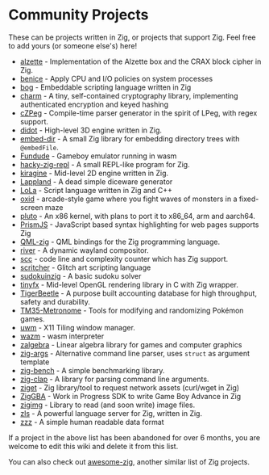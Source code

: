 # Community Projects

These can be projects written in Zig, or projects that support Zig. Feel free to add yours (or someone else's) here!

* [alzette](https://github.com/jedisct1/zig-alzette) - Implementation of the Alzette box and the CRAX block cipher in Zig.
* [benice](https://git.sr.ht/~danyspin97/benice) - Apply CPU and I/O policies on system processes
* [bog](https://github.com/Vexu/bog) - Embeddable scripting language written in Zig
* [charm](https://github.com/jedisct1/zig-charm) - A tiny, self-contained cryptography library, implementing authenticated encryption and keyed hashing
* [cZPeg](https://github.com/spadix0/cZPeg) - Compile-time parser generator in the spirit of LPeg, with regex support.
* [didot](https://github.com/zenith391/didot) - High-level 3D engine written in Zig.
* [embed-dir](https://hg.sr.ht/~dermetfan/embed-dir) - A small Zig library for embedding directory trees with `@embedFile`.
* [Fundude](https://github.com/fengb/fundude) - Gameboy emulator running in wasm
* [hacky-zig-repl](https://github.com/Hejsil/hacky-zig-repl) - A small REPL-like program for Zig.
* [kiragine](https://github.com/Kiakra/Kiragine) - Mid-level 2D engine written in Zig.
* [Lappland](https://github.com/alamlintang/lappland) - A dead simple diceware generator
* [LoLa](https://github.com/masterQ32/LoLa-Native) - Script language written in Zig and C++
* [oxid](https://github.com/dbandstra/oxid) - arcade-style game where you fight waves of monsters in a fixed-screen maze
* [pluto](https://github.com/SamTebbs33/pluto) - An x86 kernel, with plans to port it to x86_64, arm and aarch64.
* [PrismJS](https://github.com/PrismJS/prism) - JavaScript based syntax highlighting for web pages supports Zig
* [QML-zig](https://github.com/kassane/qml_zig) - QML bindings for the Zig programming language.
* [river](https://github.com/ifreund/river) - A dynamic wayland compositor.
* [scc](https://github.com/boyter/scc) - code line and complexity counter which has Zig support.
* [scritcher](https://gitdab.com/luna/scritcher) - Glitch art scripting language
* [sudokuinzig](https://github.com/user00e00/sudokuinzig) - A basic sudoku solver
* [tinyfx](https://github.com/shakesoda/tinyfx) - Mid-level OpenGL rendering library in C with Zig wrapper.
* [TigerBeetle](https://github.com/coilhq/tigerbeetle) - A purpose built accounting database for high throughput, safety and durability.
* [TM35-Metronome](https://github.com/TM35-Metronome) - Tools for modifying and randomizing Pokémon games.
* [uwm](https://github.com/MaFackler/uwm) - X11 Tiling window manager.
* [wazm](https://github.com/fengb/wazm) - wasm interpreter
* [zalgebra](https://github.com/kooparse/zalgebra) - Linear algebra library for games and computer graphics
* [zig-args](https://github.com/MasterQ32/zig-args) - Alternative command line parser, uses `struct` as argument template 
* [zig-bench](https://github.com/Hejsil/zig-bench) - A simple benchmarking library.
* [zig-clap](https://github.com/Hejsil/zig-clap) - A library for parsing command line arguments.
* [ziget](https://github.com/marler8997/ziget) - Zig library/tool to request network assets (curl/wget in Zig)
* [ZigGBA](https://github.com/wendigojaeger/ZigGBA) - Work in Progress SDK to write Game Boy Advance in Zig
* [zigimg](https://github.com/mlarouche/zigimg) - Library to read (and soon write) image files.
* [zls](https://github.com/zigtools/zls) - A powerful language server for Zig, written in Zig.
* [zzz](https://github.com/gruebite/zzz) - A simple human readable data format

If a project in the above list has been abandoned for over 6 months, you are welcome to edit this wiki and delete it from this list.

You can also check out [awesome-zig](https://github.com/nrdmn/awesome-zig), another similar list of Zig projects.